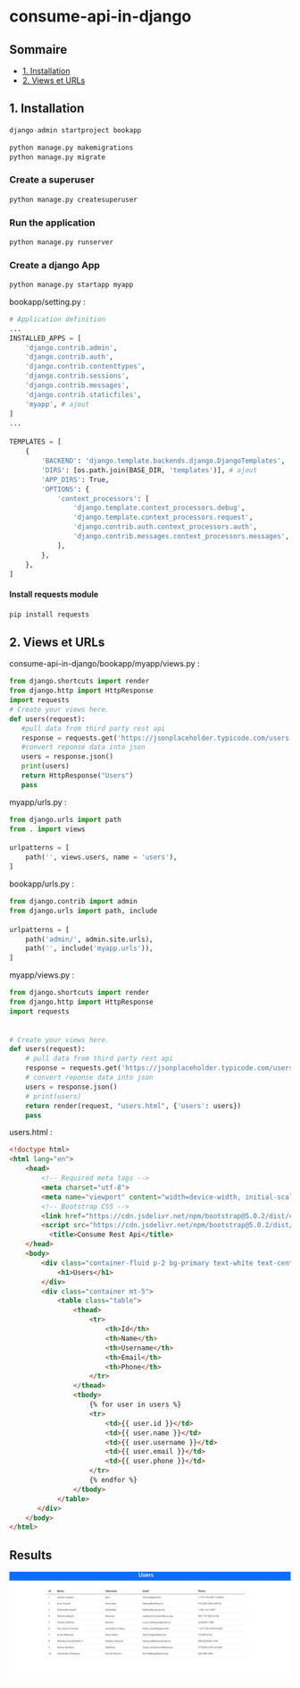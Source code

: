 # consume-api-in-django


## Sommaire 

* [1. Installation](#Section_1) 
* [2. Views et URLs](#Section_2) 


## 1. Installation<a class="anchor" id="section_1"></a>  

````python
django-admin startproject bookapp
````

````python
python manage.py makemigrations
python manage.py migrate
````

### Create a superuser
````python
python manage.py createsuperuser
````

### Run the application
````python
python manage.py runserver
````

### Create a django App
````python
python manage.py startapp myapp
````

bookapp/setting.py :
````python
# Application definition
...
INSTALLED_APPS = [
    'django.contrib.admin',
    'django.contrib.auth',
    'django.contrib.contenttypes',
    'django.contrib.sessions',
    'django.contrib.messages',
    'django.contrib.staticfiles',
    'myapp', # ajout
]
...

TEMPLATES = [
    {
        'BACKEND': 'django.template.backends.django.DjangoTemplates',
        'DIRS': [os.path.join(BASE_DIR, 'templates')], # ajout
        'APP_DIRS': True,
        'OPTIONS': {
            'context_processors': [
                'django.template.context_processors.debug',
                'django.template.context_processors.request',
                'django.contrib.auth.context_processors.auth',
                'django.contrib.messages.context_processors.messages',
            ],
        },
    },
]
````

#### Install requests module
````python
pip install requests
````

## 2. Views et URLs<a class="anchor" id="section_2"></a>

 consume-api-in-django/bookapp/myapp/views.py :
 ````python
from django.shortcuts import render
from django.http import HttpResponse
import requests
# Create your views here.
def users(request):
    #pull data from third party rest api
    response = requests.get('https://jsonplaceholder.typicode.com/users')
    #convert reponse data into json
    users = response.json()
    print(users)
    return HttpResponse("Users")
    pass
````

myapp/urls.py : 
````python
from django.urls import path
from . import views

urlpatterns = [
    path('', views.users, name = 'users'),
]
````

bookapp/urls.py : 
````python
from django.contrib import admin
from django.urls import path, include

urlpatterns = [
    path('admin/', admin.site.urls),
    path('', include('myapp.urls')),
]
````

myapp/views.py :
````python
from django.shortcuts import render
from django.http import HttpResponse
import requests


# Create your views here.
def users(request):
    # pull data from third party rest api
    response = requests.get('https://jsonplaceholder.typicode.com/users')
    # convert reponse data into json
    users = response.json()
    # print(users)
    return render(request, "users.html", {'users': users})
    pass
````

users.html : 
````html
<!doctype html>
<html lang="en">
    <head>
        <!-- Required meta tags -->
        <meta charset="utf-8">
        <meta name="viewport" content="width=device-width, initial-scale=1">
        <!-- Bootstrap CSS -->
        <link href="https://cdn.jsdelivr.net/npm/bootstrap@5.0.2/dist/css/bootstrap.min.css" rel="stylesheet" integrity="sha384-EVSTQN3/azprG1Anm3QDgpJLIm9Nao0Yz1ztcQTwFspd3yD65VohhpuuCOmLASjC" crossorigin="anonymous">
        <script src="https://cdn.jsdelivr.net/npm/bootstrap@5.0.2/dist/js/bootstrap.bundle.min.js" integrity="sha384-MrcW6ZMFYlzcLA8Nl+NtUVF0sA7MsXsP1UyJoMp4YLEuNSfAP+JcXn/tWtIaxVXM" crossorigin="anonymous"></script>
          <title>Consume Rest Api</title>
    </head>
    <body>
        <div class="container-fluid p-2 bg-primary text-white text-center">
            <h1>Users</h1>
        </div>
        <div class="container mt-5">
            <table class="table">
                <thead>
                    <tr>
                        <th>Id</th>
                        <th>Name</th>
                        <th>Username</th>
                        <th>Email</th>
                        <th>Phone</th>
                    </tr>
                </thead>
                <tbody>
                    {% for user in users %}
                    <tr>
                        <td>{{ user.id }}</td>
                        <td>{{ user.name }}</td>
                        <td>{{ user.username }}</td>
                        <td>{{ user.email }}</td>
                        <td>{{ user.phone }}</td>
                    </tr>
                    {% endfor %}
                </tbody>
            </table>
       </div>
    </body>
</html>
````

## Results

![img6](./data_board.jpg)